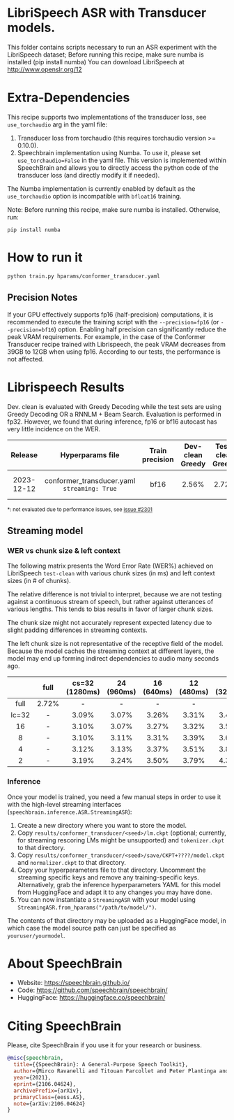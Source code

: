 # LibriSpeech ASR with Transducer models.
This folder contains scripts necessary to run an ASR experiment with the LibriSpeech dataset;
Before running this recipe, make sure numba is installed (pip install numba)
You can download LibriSpeech at http://www.openslr.org/12

# Extra-Dependencies
This recipe supports two implementations of the transducer loss, see `use_torchaudio` arg in the yaml file:
1. Transducer loss from torchaudio (this requires torchaudio version >= 0.10.0).
2. Speechbrain implementation using Numba. To use it, please set `use_torchaudio=False` in the yaml file. This version is implemented within SpeechBrain and  allows you to directly access the python code of the transducer loss (and directly modify it if needed).

The Numba implementation is currently enabled by default as the `use_torchaudio` option is incompatible with `bfloat16` training.

Note: Before running this recipe, make sure numba is installed. Otherwise, run:
```
pip install numba
```

# How to run it
```shell
python train.py hparams/conformer_transducer.yaml
```

## Precision Notes
If your GPU effectively supports fp16 (half-precision) computations, it is recommended to execute the training script with the `--precision=fp16` (or `--precision=bf16`) option.
Enabling half precision can significantly reduce the peak VRAM requirements. For example, in the case of the Conformer Transducer recipe trained with Librispeech, the peak VRAM decreases from 39GB to 12GB when using fp16.
According to our tests, the performance is not affected.

# Librispeech Results

Dev. clean is evaluated with Greedy Decoding while the test sets are using Greedy Decoding OR a RNNLM + Beam Search.
Evaluation is performed in fp32. However, we found that during inference, fp16 or bf16 autocast has very little incidence on the WER.

| Release | Hyperparams file | Train precision | Dev-clean Greedy | Test-clean Greedy | Test-other Greedy | Test-clean BS+RNNLM | Test-other BS+RNNLM | Model link | GPUs |
|:-------------:|:---------------------------:|:-:| :------:| :-----------:| :------------------:| :------------------:| :------------------:| :--------:| :-----------:|
| 2023-12-12 | conformer_transducer.yaml `streaming: True` | bf16 | 2.56% | 2.72% | 6.47% | \* | \* | https://drive.google.com/drive/folders/1QtQz1Bkd_QPYnf3CyxhJ57ovbSZC2EhN?usp=sharing | [4x A100SXM4 40GB](https://docs.alliancecan.ca/wiki/Narval/en) |

<sub>\*: not evaluated due to performance issues, see [issue #2301](https://github.com/speechbrain/speechbrain/issues/2301)</sub>

## Streaming model

### WER vs chunk size & left context

The following matrix presents the Word Error Rate (WER%) achieved on LibriSpeech
`test-clean` with various chunk sizes (in ms) and left context sizes (in # of
chunks).

The relative difference is not trivial to interpret, because we are not testing
against a continuous stream of speech, but rather against utterances of various
lengths. This tends to bias results in favor of larger chunk sizes.

The chunk size might not accurately represent expected latency due to slight
padding differences in streaming contexts.

The left chunk size is not representative of the receptive field of the model.
Because the model caches the streaming context at different layers, the model
may end up forming indirect dependencies to audio many seconds ago.

|       | full | cs=32 (1280ms) | 24 (960ms) | 16 (640ms) | 12 (480ms) | 8 (320ms) |
|:-----:|:----:|:-----:|:-----:|:-----:|:-----:|:-----:|
| full  | 2.72%| -     | -     | -     | -     | -     |
| lc=32 | -    | 3.09% | 3.07% | 3.26% | 3.31% | 3.44% |
| 16    | -    | 3.10% | 3.07% | 3.27% | 3.32% | 3.50% |
| 8     | -    | 3.10% | 3.11% | 3.31% | 3.39% | 3.62% |
| 4     | -    | 3.12% | 3.13% | 3.37% | 3.51% | 3.80% |
| 2     | -    | 3.19% | 3.24% | 3.50% | 3.79% | 4.38% |

### Inference

Once your model is trained, you need a few manual steps in order to use it with the high-level streaming interfaces (`speechbrain.inference.ASR.StreamingASR`):

1. Create a new directory where you want to store the model.
2. Copy `results/conformer_transducer/<seed>/lm.ckpt` (optional; currently, for streaming rescoring LMs might be unsupported) and `tokenizer.ckpt` to that directory.
3. Copy `results/conformer_transducer/<seed>/save/CKPT+????/model.ckpt` and `normalizer.ckpt` to that directory.
4. Copy your hyperparameters file to that directory. Uncomment the streaming specific keys and remove any training-specific keys. Alternatively, grab the inference hyperparameters YAML for this model from HuggingFace and adapt it to any changes you may have done.
5. You can now instantiate a `StreamingASR` with your model using `StreamingASR.from_hparams("/path/to/model/")`.

The contents of that directory may be uploaded as a HuggingFace model, in which case the model source path can just be specified as `youruser/yourmodel`.

# **About SpeechBrain**
- Website: https://speechbrain.github.io/
- Code: https://github.com/speechbrain/speechbrain/
- HuggingFace: https://huggingface.co/speechbrain/


# **Citing SpeechBrain**
Please, cite SpeechBrain if you use it for your research or business.

```bibtex
@misc{speechbrain,
  title={{SpeechBrain}: A General-Purpose Speech Toolkit},
  author={Mirco Ravanelli and Titouan Parcollet and Peter Plantinga and Aku Rouhe and Samuele Cornell and Loren Lugosch and Cem Subakan and Nauman Dawalatabad and Abdelwahab Heba and Jianyuan Zhong and Ju-Chieh Chou and Sung-Lin Yeh and Szu-Wei Fu and Chien-Feng Liao and Elena Rastorgueva and François Grondin and William Aris and Hwidong Na and Yan Gao and Renato De Mori and Yoshua Bengio},
  year={2021},
  eprint={2106.04624},
  archivePrefix={arXiv},
  primaryClass={eess.AS},
  note={arXiv:2106.04624}
}
```
